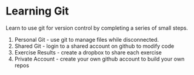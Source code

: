 # Learning Git

Learn to use git for version control by completing a series of small steps.

1. Personal Git - use git to manage files while disconnected.
1. Shared Git - login to a shared account on github to modify code
1. Exercise Results - create a dropbox to share each exercise
1. Private Account - create your own github account to build your own repos

